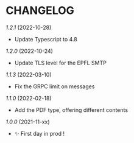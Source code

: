# CHANGELOG

*1.2.1* (2022-10-28)
- Update Typescript to 4.8

*1.2.0* (2022-10-24)
- Update TLS level for the EPFL SMTP

*1.1.3* (2022-03-10)
- Fix the GRPC limit on messages

*1.1.0* (2022-02-18)
- Add the PDF type, offering different contents

*1.0.0* (2021-11-xx)
- ✨ First day in prod !

